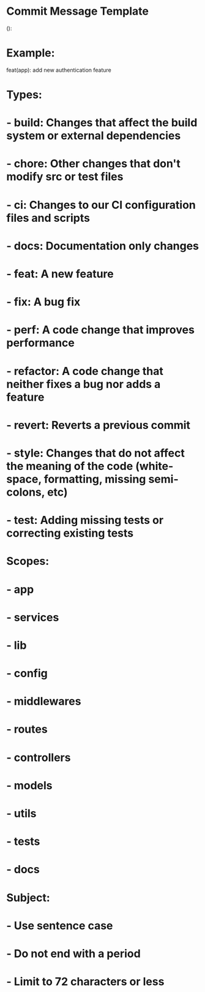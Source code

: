 # Commit Message Template

<type>(<scope>): <subject>

# Example:

feat(app): add new authentication feature

# Types:

# - build: Changes that affect the build system or external dependencies

# - chore: Other changes that don't modify src or test files

# - ci: Changes to our CI configuration files and scripts

# - docs: Documentation only changes

# - feat: A new feature

# - fix: A bug fix

# - perf: A code change that improves performance

# - refactor: A code change that neither fixes a bug nor adds a feature

# - revert: Reverts a previous commit

# - style: Changes that do not affect the meaning of the code (white-space, formatting, missing semi-colons, etc)

# - test: Adding missing tests or correcting existing tests

# Scopes:

# - app

# - services

# - lib

# - config

# - middlewares

# - routes

# - controllers

# - models

# - utils

# - tests

# - docs

# Subject:

# - Use sentence case

# - Do not end with a period

# - Limit to 72 characters or less
